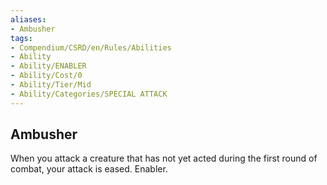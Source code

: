 ```yaml
---
aliases:
- Ambusher
tags:
- Compendium/CSRD/en/Rules/Abilities
- Ability
- Ability/ENABLER
- Ability/Cost/0
- Ability/Tier/Mid
- Ability/Categories/SPECIAL ATTACK
---
```


  
## Ambusher  
When you attack a creature that has not yet acted during the first round of combat, your attack is eased. Enabler. 